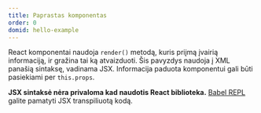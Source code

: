 ```yaml
---
title: Paprastas komponentas
order: 0
domid: hello-example
---
```


React komponentai naudoja `render()` metodą, kuris priįmą įvairią informaciją, ir gražina tai ką atvaizduoti. Šis pavyzdys naudoja į XML panašią sintaksę, vadinama JSX. Informacija paduota komponentui gali būti pasiekiami per `this.props`.


**JSX sintaksė nėra privaloma kad naudotis React biblioteka.**  [Babel REPL](babel://es5-syntax-example) galite pamatyti JSX transpiliuotą kodą.
